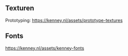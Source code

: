 ## Texturen
Prototyping: https://kenney.nl/assets/prototype-textures

## Fonts
https://kenney.nl/assets/kenney-fonts